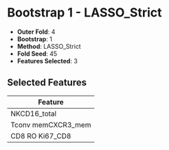 # Bootstrap 1 - LASSO_Strict

- **Outer Fold**: 4
- **Bootstrap**: 1
- **Method**: LASSO_Strict
- **Fold Seed**: 45
- **Features Selected**: 3

## Selected Features

| Feature |
|---------|
| NKCD16_total |
| Tconv memCXCR3_mem |
| CD8 RO Ki67_CD8 |
